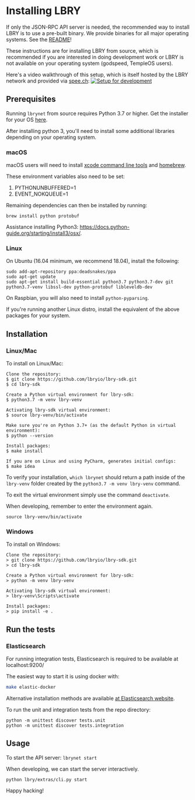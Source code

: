 # Installing LBRY

If only the JSON-RPC API server is needed, the recommended way to install LBRY is to use a pre-built binary. We provide binaries for all major operating systems. See the [README](README.md)!

These instructions are for installing LBRY from source, which is recommended if you are interested in doing development work or LBRY is not available on your operating system (godspeed, TempleOS users).

Here's a video walkthrough of this setup, which is itself hosted by the LBRY network and provided via [spee.ch](https://github.com/lbryio/spee.ch):
[![Setup for development](https://spee.ch/2018-10-04-17-13-54-017046806.png)](https://spee.ch/967f99344308f1e90f0620d91b6c93e4dfb240e0/lbrynet-dev-setup.mp4)

## Prerequisites

Running `lbrynet` from source requires Python 3.7 or higher. Get the installer for your OS [here](https://www.python.org/downloads/release/python-370/).

After installing python 3, you'll need to install some additional libraries depending on your operating system.

### macOS

macOS users will need to install [xcode command line tools](https://developer.xamarin.com/guides/testcloud/calabash/configuring/osx/install-xcode-command-line-tools/) and [homebrew](http://brew.sh/).

These environment variables also need to be set:
1. PYTHONUNBUFFERED=1
2. EVENT_NOKQUEUE=1

Remaining dependencies can then be installed by running:

```
brew install python protobuf
```

Assistance installing Python3: https://docs.python-guide.org/starting/install3/osx/.

### Linux

On Ubuntu (16.04 minimum, we recommend 18.04), install the following:

```
sudo add-apt-repository ppa:deadsnakes/ppa
sudo apt-get update
sudo apt-get install build-essential python3.7 python3.7-dev git python3.7-venv libssl-dev python-protobuf libleveldb-dev
```

On Raspbian, you will also need to install `python-pyparsing`.

If you're running another Linux distro, install the equivalent of the above packages for your system.

## Installation

### Linux/Mac

To install on Linux/Mac:

 ```
 Clone the repository:
 $ git clone https://github.com/lbryio/lbry-sdk.git
 $ cd lbry-sdk

 Create a Python virtual environment for lbry-sdk:
 $ python3.7 -m venv lbry-venv
 
 Activating lbry-sdk virtual environment:
 $ source lbry-venv/bin/activate
 
 Make sure you're on Python 3.7+ (as the default Python in virtual environment):
 $ python --version

 Install packages:
 $ make install

 If you are on Linux and using PyCharm, generates initial configs:
 $ make idea
 ```

To verify your installation, `which lbrynet` should return a path inside of the `lbry-venv` folder created by the `python3.7 -m venv lbry-venv` command.

To exit the virtual environment simply use the command `deactivate`.

When developing, remember to enter the environment again.
```
source lbry-venv/bin/activate
```

### Windows

To install on Windows:

 ```
 Clone the repository:
 > git clone https://github.com/lbryio/lbry-sdk.git
 > cd lbry-sdk

 Create a Python virtual environment for lbry-sdk:
 > python -m venv lbry-venv

 Activating lbry-sdk virtual environment:
 > lbry-venv\Scripts\activate

 Install packages:
 > pip install -e .
 ```

## Run the tests
### Elasticsearch

For running integration tests, Elasticsearch is required to be available at localhost:9200/

The easiest way to start it is using docker with:
```bash
make elastic-docker
```
Alternative installation methods are available [at Elasticsearch website](https://www.elastic.co/guide/en/elasticsearch/reference/current/install-elasticsearch.html).



To run the unit and integration tests from the repo directory:

 ```
 python -m unittest discover tests.unit
 python -m unittest discover tests.integration
 ```

## Usage

To start the API server:
    `lbrynet start`

When developing, we can start the server interactively.
```
python lbry/extras/cli.py start
```

Happy hacking!
